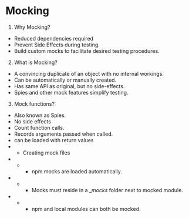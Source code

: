 # Mocking
1. Why Mocking?
- Reduced dependencies required
- Prevent Side Effects during testing.
- Build custom mocks to facilitate desired testing procedures.

2. What is Mocking?
- A convincing duplicate of an object with no internal workings.
- Can be automatically or manually created.
- Has same API as original, but no side-effects.
- Spies and other mock features simplify testing.

3. Mock functions?
- Also known as Spies.
- No side effects
- Count function calls.
- Records arguments passed when called.
- can be loaded with return values
- - Creating mock files
- - - npm mocks are loaded automatically.
- - - Mocks must reside in a __mocks_ folder next to mocked module.
- - - npm and local modules can both be mocked.
